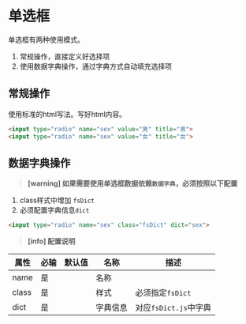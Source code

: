 # 单选框

单选框有两种使用模式。
1. 常规操作，直接定义好选择项
2. 使用数据字典操作，通过字典方式自动填充选择项


## 常规操作

使用标准的html写法。写好html内容。

```html
<input type="radio" name="sex" value="男" title="男">
<input type="radio" name="sex" value="女" title="女">
```


## 数据字典操作

> **[warning] 如果需要使用单选框数据依赖`数据字典`，必须按照以下配置**


1. class样式中增加 `fsDict`  
2. 必须配置字典信息`dict`

```html
<input type="radio" name="sex" class="fsDict" dict="sex">
```

> **[info] 配置说明**

属性       | 必输 | 默认值  | 名称         | 描述
-----------|------|-------|--------------|------
name       | 是   |        | 名称         |
class      | 是   |        | 样式         | 必须指定`fsDict`
dict       | 是   |        | 字典信息     | 对应`fsDict.js`中字典
